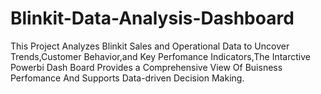 # Blinkit-Data-Analysis-Dashboard
This Project Analyzes Blinkit Sales and Operational Data to Uncover Trends,Customer Behavior,and Key Perfomance Indicators,The Intarctive Powerbi Dash Board Provides
a Comprehensive View  Of Buisness Perfomance And Supports Data-driven Decision Making.
